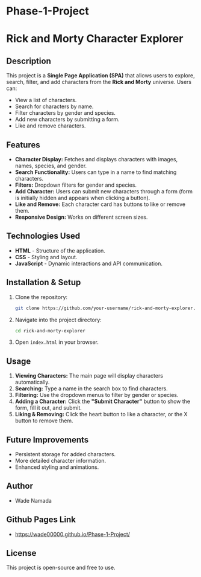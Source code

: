 # Phase-1-Project

# Rick and Morty Character Explorer

## Description
This project is a **Single Page Application (SPA)** that allows users to explore, search, filter, and add characters from the **Rick and Morty** universe. Users can:
- View a list of characters.
- Search for characters by name.
- Filter characters by gender and species.
- Add new characters by submitting a form.
- Like and remove characters.

## Features
- **Character Display:** Fetches and displays characters with images, names, species, and gender.
- **Search Functionality:** Users can type in a name to find matching characters.
- **Filters:** Dropdown filters for gender and species.
- **Add Character:** Users can submit new characters through a form (form is initially hidden and appears when clicking a button).
- **Like and Remove:** Each character card has buttons to like or remove them.
- **Responsive Design:** Works on different screen sizes.

## Technologies Used
- **HTML** - Structure of the application.
- **CSS** - Styling and layout.
- **JavaScript** - Dynamic interactions and API communication.

## Installation & Setup
1. Clone the repository:
   ```sh
   git clone https://github.com/your-username/rick-and-morty-explorer.git
   ```
2. Navigate into the project directory:
   ```sh
   cd rick-and-morty-explorer
   ```
3. Open `index.html` in your browser.

## Usage
1. **Viewing Characters:** The main page will display characters automatically.
2. **Searching:** Type a name in the search box to find characters.
3. **Filtering:** Use the dropdown menus to filter by gender or species.
4. **Adding a Character:** Click the **"Submit Character"** button to show the form, fill it out, and submit.
5. **Liking & Removing:** Click the heart button to like a character, or the X button to remove them.

## Future Improvements
- Persistent storage for added characters.
- More detailed character information.
- Enhanced styling and animations.

## Author
- Wade Namada

## Github Pages Link
- https://wade00000.github.io/Phase-1-Project/

## License
This project is open-source and free to use.


